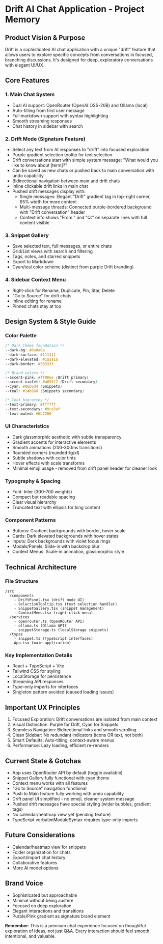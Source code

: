 # Drift AI Chat Application - Project Memory

## Product Vision & Purpose

Drift is a sophisticated AI chat application with a unique "drift" feature that allows users to explore specific concepts from conversations in focused, branching discussions. It's designed for deep, exploratory conversations with elegant UI/UX.

## Core Features

### 1. Main Chat System

- Dual AI support: OpenRouter (OpenAI OSS-20B) and Ollama (local)
- Auto-titling from first user message
- Full markdown support with syntax highlighting
- Smooth streaming responses
- Chat history in sidebar with search

### 2. Drift Mode (Signature Feature)

- Select any text from AI responses to "drift" into focused exploration
- Purple gradient selection tooltip for text selection
- Drift conversations start with simple system message: "What would you like to know about [term]?"
- Can be saved as new chats or pushed back to main conversation with undo capability
- Bidirectional navigation between main and drift chats
- Inline clickable drift links in main chat
- Pushed drift messages display with:
  - Single messages: Elegant "Drift" gradient tag in top-right corner, 95% width for more content
  - Multi-message threads: Connected purple-bordered background with "Drift conversation" header
  - Context info shows "From:" and "Q:" on separate lines with full content visible

### 3. Snippet Gallery

- Save selected text, full messages, or entire chats
- Grid/List views with search and filtering
- Tags, notes, and starred snippets
- Export to Markdown
- Cyan/teal color scheme (distinct from purple Drift branding)

### 4. Sidebar Context Menu

- Right-click for Rename, Duplicate, Pin, Star, Delete
- "Go to Source" for drift chats
- Inline editing for rename
- Pinned chats stay at top

## Design System & Style Guide

### Color Palette

```css
/* Dark theme foundation */
--dark-bg: #0a0a0a
--dark-surface: #111111
--dark-elevated: #1a1a1a
--dark-border: #333333

/* Brand colors */
--accent-pink: #ff006e (Drift primary)
--accent-violet: #a855f7 (Drift secondary)
--cyan: #06b6d4 (Snippets)
--teal: #14b8a6 (Snippets secondary)

/* Text hierarchy */
--text-primary: #ffffff
--text-secondary: #9ca3af
--text-muted: #6b7280
```

### UI Characteristics

- Dark glassmorphic aesthetic with subtle transparency
- Gradient accents for interactive elements
- Smooth animations (200-300ms transitions)
- Rounded corners (rounded-lg/xl)
- Subtle shadows with color tints
- Hover effects with scale transforms
- Minimal emoji usage - removed from drift panel header for cleaner look

### Typography & Spacing

- Font: Inter (300-700 weights)
- Compact but readable spacing
- Clear visual hierarchy
- Truncated text with ellipsis for long content

### Component Patterns

- Buttons: Gradient backgrounds with border, hover scale
- Cards: Dark elevated backgrounds with hover states
- Inputs: Dark backgrounds with violet focus rings
- Modals/Panels: Slide-in with backdrop blur
- Context Menus: Scale-in animation, glassmorphic style

## Technical Architecture

### File Structure

```
/src
  /components
    - DriftPanel.tsx (drift mode UI)
    - SelectionTooltip.tsx (text selection handler)
    - SnippetGallery.tsx (snippet management)
    - ContextMenu.tsx (right-click menu)
  /services
    - openrouter.ts (OpenRouter API)
    - ollama.ts (Ollama API)
    - snippetStorage.ts (localStorage snippets)
  /types
    - snippet.ts (TypeScript interfaces)
  - App.tsx (main application)
```

### Key Implementation Details

- React + TypeScript + Vite
- Tailwind CSS for styling
- LocalStorage for persistence
- Streaming API responses
- Type-only imports for interfaces
- Singleton pattern avoided (caused loading issues)

## Important UX Principles

1. Focused Exploration: Drift conversations are isolated from main context
2. Visual Distinction: Purple for Drift, Cyan for Snippets
3. Seamless Navigation: Bidirectional links and smooth scrolling
4. Clean Sidebar: No redundant indicators (icons OR text, not both)
5. Smart Defaults: Auto-titling, context-aware menus
6. Performance: Lazy loading, efficient re-renders

## Current State & Gotchas

- App uses OpenRouter API by default (toggle available)
- Snippet Gallery fully functional with cyan theme
- Context menu works with all features
- "Go to Source" navigation functional
- Push to Main feature fully working with undo capability
- Drift panel UI simplified - no emoji, cleaner system message
- Pushed drift messages have special styling (wider bubbles, gradient tags)
- No calendar/heatmap view yet (pending feature)
- TypeScript verbatimModuleSyntax requires type-only imports

## Future Considerations

- Calendar/heatmap view for snippets
- Folder organization for chats
- Export/import chat history
- Collaborative features
- More AI model options

## Brand Voice

- Sophisticated but approachable
- Minimal without being austere
- Focused on deep exploration
- Elegant interactions and transitions
- Purple/Pink gradient as signature brand element

**Remember**: This is a premium chat experience focused on thoughtful exploration of ideas, not just Q&A. Every interaction should feel smooth, intentional, and valuable.